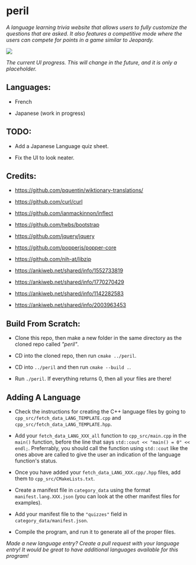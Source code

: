 # peril

*A language learning trivia website that allows users to fully customize the questions that are asked. It also features a competitive mode where the users can compete for points in a game similar to Jeopardy.*

![](https://i.imgur.com/1aGemxV.png?raw=true)

*The current UI progress. This will change in the future, and it is only a placeholder.*

## Languages:

- French

- Japanese (work in progress)

## TODO:

- Add a Japanese Language quiz sheet.

- Fix the UI to look neater.

## Credits:

- https://github.com/pquentin/wiktionary-translations/

- https://github.com/curl/curl

- https://github.com/ianmackinnon/inflect

- https://github.com/twbs/bootstrap

- https://github.com/jquery/jquery

- https://github.com/popperjs/popper-core

- https://github.com/nih-at/libzip

- https://ankiweb.net/shared/info/1552733819

- https://ankiweb.net/shared/info/1770270429

- https://ankiweb.net/shared/info/1142282583

- https://ankiweb.net/shared/info/2003963453

## Build From Scratch:

- Clone this repo, then make a new folder in the same directory as the cloned repo called *"peril"*.

- CD into the cloned repo, then run `cmake ../peril`.

- CD into `../peril` and then run `cmake --build .`.

- Run `./peril`. If everything returns 0, then all your files are there!

## Adding A Language

- Check the instructions for creating the C++ language files by going to `cpp_src/fetch_data_LANG_TEMPLATE.cpp` and `cpp_src/fetch_data_LANG_TEMPLATE.hpp`.

- Add your `fetch_data_LANG_XXX_all` function to `cpp_src/main.cpp` in the `main()` function, before the line that says `std::cout << "main() = 0" << endl;`. Preferrably, you should call the function using `std::cout` like the ones above are called to give the user an indication of the language function's status.

- Once you have added your `fetch_data_LANG_XXX.cpp/.hpp` files, add them to `cpp_src/CMakeLists.txt`.

- Create a manifest file in `category_data` using the format `manifest.lang.XXX.json` (you can look at the other manifest files for examples).

- Add your manifest file to the `"quizzes"` field in `category_data/manifest.json`.

- Compile the program, and run it to generate all of the proper files.

*Made a new language entry? Create a pull request with your language entry! It would be great to have additional languages available for this program!*